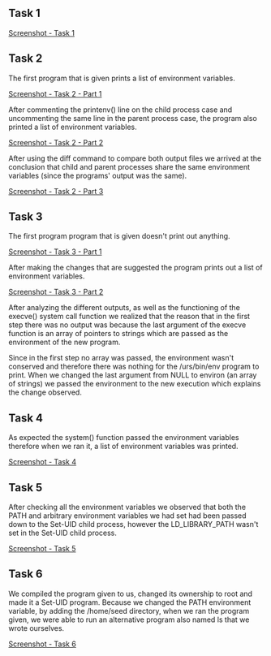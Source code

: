 ## Task 1

[Screenshot - Task 1](/screenshots/logbook4-task1.png)

## Task 2

The first program that is given prints a list of environment variables.

[Screenshot - Task 2 - Part 1](/screenshots/logbook4-task2-1.png)

After commenting the printenv() line on the child process case and uncommenting the same line in the parent process case, the program also printed a list of environment variables.

[Screenshot - Task 2 - Part 2](/screenshots/logbook4-task2-2.png)

After using the diff command to compare both output files we arrived at the conclusion that child and parent processes share the same environment variables (since the programs' output was the same).

[Screenshot - Task 2 - Part 3](/screenshots/logbook4-task2-3.png)

## Task 3

The first program program that is given doesn't print out anything.

[Screenshot - Task 3 - Part 1](/screenshots/logbook4-task3-1.png)

After making the changes that are suggested the program prints out a list of environment variables.

[Screenshot - Task 3 - Part 2](/screenshots/logbook4-task3-2.png)

After analyzing the different outputs, as well as the functioning of the execve() system call function we realized that the reason that in the first step there was no output was because the last argument of the execve function is an array of pointers to strings which are passed as the environment of the new program.

Since in the first step no array was passed, the environment wasn't conserved and therefore there was nothing for the /urs/bin/env program to print. When we changed the last argument from NULL to environ (an array of strings) we passed the environment to the new execution which explains the change observed.

## Task 4

As expected the system() function passed the environment variables therefore when we ran it, a list of environment variables was printed.

[Screenshot - Task 4](/screenshots/logbook4-task4.png)

## Task 5

After checking all the environment variables we observed that both the PATH and arbitrary environment variables we had set had been passed down to the Set-UID child process, however the LD_LIBRARY_PATH wasn't set in the Set-UID child process.

[Screenshot - Task 5](/screenshots/logbook4-task5.png)

## Task 6

We compiled the program given to us, changed its ownership to root and made it a Set-UID program. Because we changed the PATH environment variable, by adding the /home/seed directory, when we ran the program given, we were able to run an alternative program also named ls that we wrote ourselves.

[Screenshot - Task 6](/screenshots/logbook4-task6.png)
